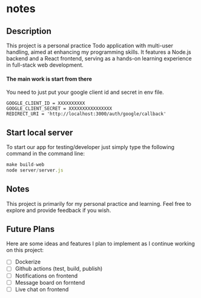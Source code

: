 # notes

## Description

This project is a personal practice Todo application with multi-user handling, aimed at enhancing my programming skills. It features a Node.js backend and a React frontend, serving as a hands-on learning experience in full-stack web development.

#### The main work is start from there

You need to just put your google client id and secret in env file.

```
GOOGLE_CLIENT_ID = XXXXXXXXXX
GOOGLE_CLIENT_SECRET = XXXXXXXXXXXXXXXX
REDIRECT_URI = 'http://localhost:3000/auth/google/callback'
```

## Start local server

To start our app for testing/developer just simply type the following command in the command line:

```javascript
make build-web
node server/server.js
```

## Notes

This project is primarily for my personal practice and learning. Feel free to explore and provide feedback if you wish.

## Future Plans

Here are some ideas and features I plan to implement as I continue working on this project:

- [ ] Dockerize
- [ ] Github actions (test, build, publish)
- [ ] Notifications on frontend
- [ ] Message board on forntend
- [ ] Live chat on frontend
